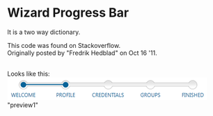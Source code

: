 # Wizard Progress Bar

It is a two way dictionary.

This code was found on Stackoverflow.<br>
Originally posted by "Fredrik Hedblad" on Oct 16 '11.<br><br>

Looks like this:<br>
![logo](https://raw.githubusercontent.com/Chagui-/CSharp-Libraries-and-WPF-Controls/master/Wizard%20Progress%20Bar/wizardpg_sample1.png) "preview1"
